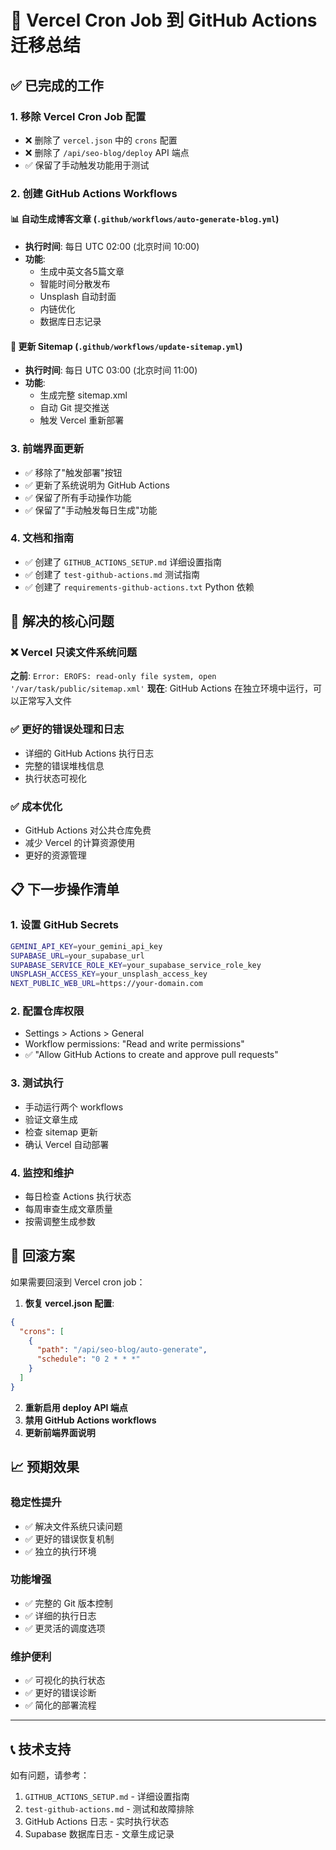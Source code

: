 # 🚀 Vercel Cron Job 到 GitHub Actions 迁移总结

## ✅ 已完成的工作

### 1. 移除 Vercel Cron Job 配置
- ❌ 删除了 `vercel.json` 中的 `crons` 配置
- ❌ 删除了 `/api/seo-blog/deploy` API 端点
- ✅ 保留了手动触发功能用于测试

### 2. 创建 GitHub Actions Workflows

#### 📊 自动生成博客文章 (`.github/workflows/auto-generate-blog.yml`)
- **执行时间**: 每日 UTC 02:00 (北京时间 10:00)
- **功能**: 
  - 生成中英文各5篇文章
  - 智能时间分散发布
  - Unsplash 自动封面
  - 内链优化
  - 数据库日志记录

#### 📄 更新 Sitemap (`.github/workflows/update-sitemap.yml`)
- **执行时间**: 每日 UTC 03:00 (北京时间 11:00)
- **功能**:
  - 生成完整 sitemap.xml
  - 自动 Git 提交推送
  - 触发 Vercel 重新部署

### 3. 前端界面更新
- ✅ 移除了"触发部署"按钮
- ✅ 更新了系统说明为 GitHub Actions
- ✅ 保留了所有手动操作功能
- ✅ 保留了"手动触发每日生成"功能

### 4. 文档和指南
- ✅ 创建了 `GITHUB_ACTIONS_SETUP.md` 详细设置指南
- ✅ 创建了 `test-github-actions.md` 测试指南
- ✅ 创建了 `requirements-github-actions.txt` Python 依赖

## 🎯 解决的核心问题

### ❌ Vercel 只读文件系统问题
**之前**: `Error: EROFS: read-only file system, open '/var/task/public/sitemap.xml'`
**现在**: GitHub Actions 在独立环境中运行，可以正常写入文件

### ✅ 更好的错误处理和日志
- 详细的 GitHub Actions 执行日志
- 完整的错误堆栈信息
- 执行状态可视化

### ✅ 成本优化
- GitHub Actions 对公共仓库免费
- 减少 Vercel 的计算资源使用
- 更好的资源管理

## 📋 下一步操作清单

### 1. 设置 GitHub Secrets
```bash
GEMINI_API_KEY=your_gemini_api_key
SUPABASE_URL=your_supabase_url
SUPABASE_SERVICE_ROLE_KEY=your_supabase_service_role_key
UNSPLASH_ACCESS_KEY=your_unsplash_access_key
NEXT_PUBLIC_WEB_URL=https://your-domain.com
```

### 2. 配置仓库权限
- Settings > Actions > General
- Workflow permissions: "Read and write permissions"
- ✅ "Allow GitHub Actions to create and approve pull requests"

### 3. 测试执行
- 手动运行两个 workflows
- 验证文章生成
- 检查 sitemap 更新
- 确认 Vercel 自动部署

### 4. 监控和维护
- 每日检查 Actions 执行状态
- 每周审查生成文章质量
- 按需调整生成参数

## 🔄 回滚方案

如果需要回滚到 Vercel cron job：

1. **恢复 vercel.json 配置**:
```json
{
  "crons": [
    {
      "path": "/api/seo-blog/auto-generate",
      "schedule": "0 2 * * *"
    }
  ]
}
```

2. **重新启用 deploy API 端点**
3. **禁用 GitHub Actions workflows**
4. **更新前端界面说明**

## 📈 预期效果

### 稳定性提升
- ✅ 解决文件系统只读问题
- ✅ 更好的错误恢复机制
- ✅ 独立的执行环境

### 功能增强
- ✅ 完整的 Git 版本控制
- ✅ 详细的执行日志
- ✅ 更灵活的调度选项

### 维护便利
- ✅ 可视化的执行状态
- ✅ 更好的错误诊断
- ✅ 简化的部署流程

---

## 📞 技术支持

如有问题，请参考：
1. `GITHUB_ACTIONS_SETUP.md` - 详细设置指南
2. `test-github-actions.md` - 测试和故障排除
3. GitHub Actions 日志 - 实时执行状态
4. Supabase 数据库日志 - 文章生成记录 